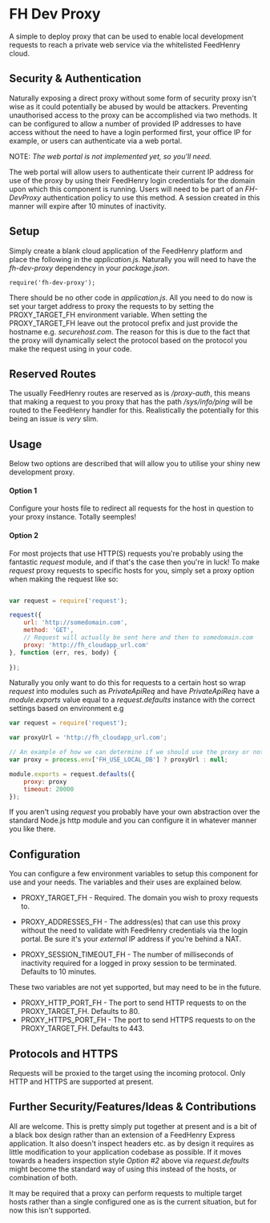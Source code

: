 FH Dev Proxy
============

A simple to deploy proxy that can be used to enable local development requests 
to reach a private web service via the whitelisted FeedHenry cloud. 


## Security & Authentication
Naturally exposing a direct proxy without some form of security proxy isn't 
wise as it could potentially be abused by would be attackers. Preventing 
unauthorised access to the proxy can be accomplished via two methods. It can be 
configured to allow a number of provided IP addresses to have access without 
the need to have a login performed first, your office IP for example, or users 
can authenticate via a web portal. 

NOTE: _The web portal is not implemented yet, so you'll need._

The web portal will allow users to authenticate their current IP address for 
use of the proxy by using their FeedHenry login credentials for the domain upon 
which this component is running. Users will need to be part of an _FH-DevProxy_ 
authentication policy to use this method. A session created in this manner will 
expire after 10 minutes of inactivity.

## Setup
Simply create a blank cloud application of the FeedHenry platform and place the 
following in the _application.js_. Naturally you will need to have the
_fh-dev-proxy_ dependency in your _package.json_.

```
require('fh-dev-proxy');
```

There should be no other code in _application.js_. All you need to do now is 
set your target address to proxy the requests to by setting the PROXY_TARGET_FH 
environment variable. When setting the PROXY_TARGET_FH leave out the protocol 
prefix and just provide the hostname e.g. _securehost.com_. The reason for 
this is due to the fact that the proxy will dynamically select the protocol 
based on the protocol you make the request using in your code.

## Reserved Routes
The usually FeedHenry routes are reserved as is _/proxy-auth_, this means that 
making a request to you proxy that has the path _/sys/info/ping_ will be routed 
to the FeedHenry handler for this. Realistically the potentially for this being 
an issue is _very_ slim.

## Usage
Below two options are described that will allow you to utilise your shiny new 
development proxy.

#### Option 1
Configure your hosts file to redirect all requests for the host in question to 
your proxy instance. Totally seemples!

#### Option 2
For most projects that use HTTP(S) requests you're probably using the fantastic 
_request_ module, and if that's the case then you're in luck! To make _request_ 
proxy requests to specific hosts for you, simply set a proxy option when making 
the request like so:

```javascript

var request = require('request');

request({
	url: 'http://somedomain.com',
	method: 'GET',
	// Request will actually be sent here and then to somedomain.com
	proxy: 'http://fh_cloudapp_url.com'
}, function (err, res, body) {
	
});

```

Naturally you only want to do this for requests to a certain host so wrap 
_request_ into modules such as _PrivateApiReq_ and have _PrivateApiReq_ have a 
_module.exports_ value equal to a _request.defaults_ instance with the correct 
settings based on environment e.g

```javascript
var request = require('request');

var proxyUrl = 'http://fh_cloudapp_url.com';

// An example of how we can determine if we should use the proxy or not
var proxy = process.env['FH_USE_LOCAL_DB'] ? proxyUrl : null;

module.exports = request.defaults({
	proxy: proxy
	timeout: 20000
});

```

If you aren't using _request_ you probably have your own abstraction over the 
standard Node.js http module and you can configure it in whatever manner you 
like there.


## Configuration 
You can configure a few environment variables to setup this component for use 
and your needs. The variables and their uses are explained below. 

* PROXY_TARGET_FH - Required. The domain you wish to proxy requests to.

* PROXY_ADDRESSES_FH - The address(es) that can use this proxy without the need 
to validate with FeedHenry credentials via the login portal. Be sure it's 
your _external_ IP address if you're behind a NAT.

* PROXY_SESSION_TIMEOUT_FH - The number of milliseconds of inactivity required 
for a logged in proxy session to be terminated. Defaults to 10 minutes.

These two variables are not yet supported, but may need to be in the future.
* PROXY_HTTP_PORT_FH - The port to send HTTP requests to on the 
PROXY_TARGET_FH. Defaults to 80.
* PROXY_HTTPS_PORT_FH - The port to send HTTPS requests to on the 
PROXY_TARGET_FH. Defaults to 443.


## Protocols and HTTPS
Requests will be proxied to the target using the incoming protocol. Only HTTP 
and HTTPS are supported at present.


## Further Security/Features/Ideas & Contributions
All are welcome. This is pretty simply put together at present and is a bit of 
a black box design rather than an extension of a FeedHenry Express application. 
It also doesn't inspect headers etc. as by design it requires as little 
modification to your application codebase as possible. If it moves towards a 
headers inspection style _Option #2_ above via _request.defaults_ might become 
the standard way of using this instead of the hosts, or combination of both.

It may be required that a proxy can perform requests to multiple target 
hosts rather than a single configured one as is the current situation, but for 
now this isn't supported.
